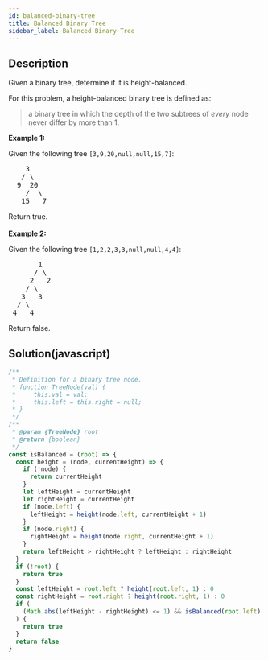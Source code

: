```yaml
---
id: balanced-binary-tree
title: Balanced Binary Tree
sidebar_label: Balanced Binary Tree
---
```

## Description
<div class="description">
<p>Given a binary tree, determine if it is height-balanced.</p>

<p>For this problem, a height-balanced binary tree is defined as:</p>

<blockquote>
<p>a binary tree in which the depth of the two subtrees of <em>every</em> node never differ by more than 1.</p>
</blockquote>

<p><strong>Example 1:</strong></p>

<p>Given the following tree <code>[3,9,20,null,null,15,7]</code>:</p>

<pre>
    3
   / \
  9  20
    /  \
   15   7</pre>

<p>Return true.<br />
<br />
<strong>Example 2:</strong></p>

<p>Given the following tree <code>[1,2,2,3,3,null,null,4,4]</code>:</p>

<pre>
       1
      / \
     2   2
    / \
   3   3
  / \
 4   4
</pre>

<p>Return false.</p>

</div>

## Solution(javascript)
```javascript
/**
 * Definition for a binary tree node.
 * function TreeNode(val) {
 *     this.val = val;
 *     this.left = this.right = null;
 * }
 */
/**
 * @param {TreeNode} root
 * @return {boolean}
 */
const isBalanced = (root) => {
  const height = (node, currentHeight) => {
    if (!node) {
      return currentHeight
    }
    let leftHeight = currentHeight
    let rightHeight = currentHeight
    if (node.left) {
      leftHeight = height(node.left, currentHeight + 1)
    }
    if (node.right) {
      rightHeight = height(node.right, currentHeight + 1)
    }
    return leftHeight > rightHeight ? leftHeight : rightHeight
  }
  if (!root) {
    return true
  }
  const leftHeight = root.left ? height(root.left, 1) : 0
  const rightHeight = root.right ? height(root.right, 1) : 0
  if (
    (Math.abs(leftHeight - rightHeight) <= 1) && isBalanced(root.left) && isBalanced(root.right)
  ) {
    return true
  }
  return false
}

```